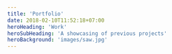 ```yaml
---
title: 'Portfolio'
date: 2018-02-10T11:52:18+07:00
heroHeading: 'Work'
heroSubHeading: 'A showcasing of previous projects'
heroBackground: 'images/saw.jpg'
---
```

